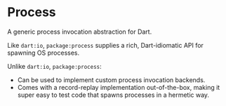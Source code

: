 # Process

A generic process invocation abstraction for Dart.

Like `dart:io`, `package:process` supplies a rich, Dart-idiomatic API for
spawning OS processes.

Unlike `dart:io`, `package:process`:

- Can be used to implement custom process invocation backends.
- Comes with a record-replay implementation out-of-the-box, making it super
  easy to test code that spawns processes in a hermetic way.

